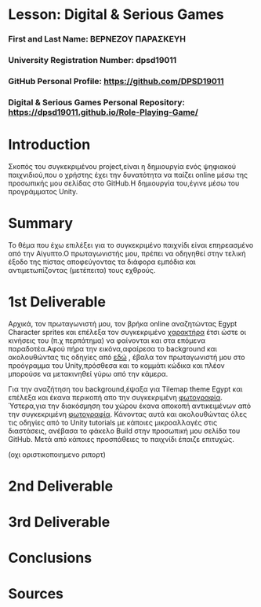 # Lesson: Digital & Serious Games

### First and Last Name: ΒΕΡΝΕΖΟΥ ΠΑΡΑΣΚΕΥΗ
### University Registration Number: dpsd19011
### GitHub Personal Profile: https://github.com/DPSD19011
### Digital & Serious Games Personal Repository: https://dpsd19011.github.io/Role-Playing-Game/

# Introduction

Σκοπός του συγκεκριμένου project,είναι η δημιουργία ενός ψηφιακού παιχνιδιού,που ο χρήστης έχει την δυνατότητα να παίζει online μέσω της προσωπικής μου σελίδας στο GitHub.Η δημιουργία του,έγινε μέσω του προγράμματος Unity.

# Summary

Το θέμα που έχω επιλέξει για το συγκεκριμένο παιχνίδι είναι επηρεασμένο από την Αίγυπτο.Ο πρωταγωνιστής μου, πρέπει να οδηγηθεί στην τελική έξοδο της πίστας αποφεύγοντας τα διάφορα εμπόδια και αντιμετωπίζοντας (μετέπειτα) τους εχθρούς.

# 1st Deliverable

Αρχικά, τον πρωταγωνιστή μου, τον βρήκα online αναζητώντας Egypt Character sprites και επέλεξα τον συγκεκριμένο [χαρακτήρα](https://www.freepik.com/premium-vector/egyptian-pharaoh-cartoon-game-character-animation-sprite_1978966.htm) έτσι ώστε οι κινήσεις του (π.χ περπάτημα) να φαίνονται και στα επόμενα παραδοτέα.Αφού πήρα την εικόνα,αφαίρεσα το background και ακολουθώντας τις οδηγίες από [εδώ](https://learn.unity.com/tutorial/main-character-and-first-script?uv=2020.3&projectId=5c6166dbedbc2a0021b1bc7c#) , έβαλα τον πρωταγωνιστή μου στο προόγραμμα του Unity,πρόσθεσα και το κομμάτι κώδικα και πλέον μπορούσε να μετακινηθεί γύρω από την κάμερα.

Για την αναζήτηση του background,έψαξα για Tilemap theme Egypt και επέλεξα και έκανα περικοπή απο την συγκεκριμένη [φωτογραφία]().
Ύστερα,για την διακόσμηση του χώρου έκανα αποκοπή αντικειμένων από την συγκεκριμένη [φωτογραφία](https://www.google.com/imgres?imgurl=https%3A%2F%2Fconstruct-static.com%2Fuploads%2F125479%2Fdda5afea-778c-442d-b8fe-13e7a756c3a4%2Fr%2F900%2FPreview5.jpg&imgrefurl=https%3A%2F%2Fwww.construct.net%2Fen%2Fgame-assets%2Ftilemaps%2Fpyramid-platformer-tileset-1969&tbnid=EqV5PCjNBp9EyM&vet=12ahUKEwif0JW6raH7AhUZyrsIHW20ApoQMygDegQIARAp..i&docid=b_KJ1RfBhJJ0dM&w=900&h=428&q=tilemap%20theme%20egypt&ved=2ahUKEwif0JW6raH7AhUZyrsIHW20ApoQMygDegQIARAp).
Κάνοντας αυτά και ακολουθώντας όλες τις οδηγίες από το Unity tutorials με κάποιες μικροαλλαγές στις διαστάσεις, ανέβασα το φάκελο Build στην προσωπική μου σελίδα του GitHub. Μετά από κάποιες προσπάθειες το παιχνίδι έπαιζε επιτυχώς.

(οχι οριστικοποιημενο ριπορτ)



# 2nd Deliverable


# 3rd Deliverable 


# Conclusions


# Sources
